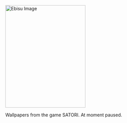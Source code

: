 <p align="left">
  <img src="https://i.ibb.co/n3J53Lc/ebisu-7-com-cores-manual.png" width="250px" height="320px" title="Ebisu Picture - Seven Luck Gods" alt="Ebisu Image"> 
</p>  Wallpapers from the game SATORI. At moment paused.
